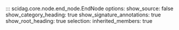 ::: scidag.core.node.end_node.EndNode
    options:
        show_source: false
        show_category_heading: true
        show_signature_annotations: true
        show_root_heading: true
    selection:
        inherited_members: true